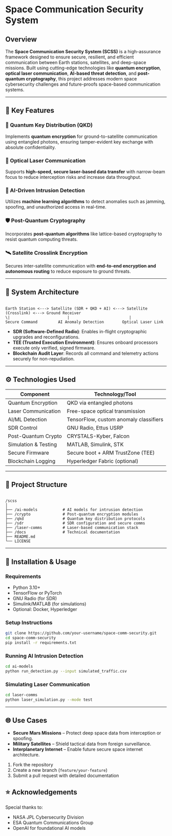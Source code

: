 
# Space Communication Security System

## Overview

The **Space Communication Security System (SCSS)** is a high-assurance framework designed to ensure secure, resilient, and efficient communication between Earth stations, satellites, and deep-space missions. Built using cutting-edge technologies like **quantum encryption**, **optical laser communication**, **AI-based threat detection**, and **post-quantum cryptography**, this project addresses modern space cybersecurity challenges and future-proofs space-based communication systems.

---

## 🚀 Key Features

### 🔐 Quantum Key Distribution (QKD)
Implements **quantum encryption** for ground-to-satellite communication using entangled photons, ensuring tamper-evident key exchange with absolute confidentiality.

### 📡 Optical Laser Communication
Supports **high-speed, secure laser-based data transfer** with narrow-beam focus to reduce interception risks and increase data throughput.

### 🧠 AI-Driven Intrusion Detection
Utilizes **machine learning algorithms** to detect anomalies such as jamming, spoofing, and unauthorized access in real-time.

### 🛡️ Post-Quantum Cryptography
Incorporates **post-quantum algorithms** like lattice-based cryptography to resist quantum computing threats.

### 🛰️ Satellite Crosslink Encryption
Secures inter-satellite communication with **end-to-end encryption and autonomous routing** to reduce exposure to ground threats.

---

## 🧩 System Architecture

```

Earth Station <---> Satellite (SDR + QKD + AI) <---> Satellite (Crosslink) <---> Ground Receiver
\|                         |                          |
Secure Command         AI Anomaly Detection        Optical Laser Link

```

- **SDR (Software-Defined Radio)**: Enables in-flight cryptographic upgrades and reconfigurations.
- **TEE (Trusted Execution Environment)**: Ensures onboard processors execute only verified, signed firmware.
- **Blockchain Audit Layer**: Records all command and telemetry actions securely for non-repudiation.

---

## ⚙️ Technologies Used

| Component                | Technology/Tool                             |
|--------------------------|---------------------------------------------|
| Quantum Encryption       | QKD via entangled photons                   |
| Laser Communication      | Free-space optical transmission             |
| AI/ML Detection          | TensorFlow, custom anomaly classifiers      |
| SDR Control              | GNU Radio, Ettus USRP                       |
| Post-Quantum Crypto      | CRYSTALS-Kyber, Falcon                      |
| Simulation & Testing     | MATLAB, Simulink, STK                       |
| Secure Firmware          | Secure boot + ARM TrustZone (TEE)          |
| Blockchain Logging       | Hyperledger Fabric (optional)               |

---

## 📂 Project Structure

```

/scss
│
├── /ai-models           # AI models for intrusion detection
├── /crypto              # Post-quantum encryption modules
├── /qkd                 # Quantum key distribution protocols
├── /sdr                 # SDR configuration and secure comms
├── /laser-comms         # Laser-based communication stack
├── /docs                # Technical documentation
├── README.md
└── LICENSE

````

---

## 🔧 Installation & Usage

### Requirements

- Python 3.10+
- TensorFlow or PyTorch
- GNU Radio (for SDR)
- Simulink/MATLAB (for simulations)
- Optional: Docker, Hyperledger

### Setup Instructions

```bash
git clone https://github.com/your-username/space-comm-security.git
cd space-comm-security
pip install -r requirements.txt
````

### Running AI Intrusion Detection

```bash
cd ai-models
python run_detection.py --input simulated_traffic.csv
```

### Simulating Laser Communication

```bash
cd laser-comms
python laser_simulation.py --mode test
```

---

## 🌐 Use Cases

* **Secure Mars Missions** – Protect deep space data from interception or spoofing.
* **Military Satellites** – Shield tactical data from foreign surveillance.
* **Interplanetary Internet** – Enable future secure space internet architecture.


1. Fork the repository
2. Create a new branch (`feature/your-feature`)
3. Submit a pull request with detailed documentation
## ⭐ Acknowledgements

Special thanks to:

* NASA JPL Cybersecurity Division
* ESA Quantum Communications Group
* OpenAI for foundational AI models

